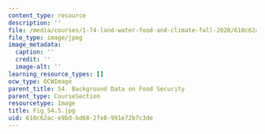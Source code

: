 ```yaml
---
content_type: resource
description: ''
file: /media/courses/1-74-land-water-food-and-climate-fall-2020/610c62ace9bdbd682fe8991e72b7c3de_Fig_S4.5.jpg
file_type: image/jpeg
image_metadata:
  caption: ''
  credit: ''
  image-alt: ''
learning_resource_types: []
ocw_type: OCWImage
parent_title: S4. Background Data on Food Security
parent_type: CourseSection
resourcetype: Image
title: Fig_S4.5.jpg
uid: 610c62ac-e9bd-bd68-2fe8-991e72b7c3de
---
```


